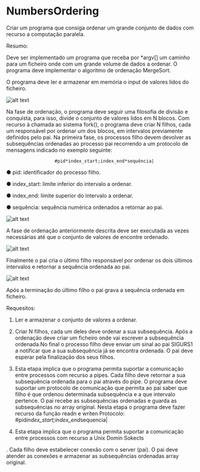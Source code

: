 # NumbersOrdering
Criar um programa que consiga ordenar um grande conjunto de dados com recurso a computação paralela.

Resumo:

Deve ser implementado um programa que receba por *argv[] um caminho para um ficheiro onde
com um grande volume de dados a ordenar. O programa deve implementar o algoritmo de ordenação
MergeSort.

O programa deve ler e armazenar em memória o input de valores lidos do ficheiro.

![alt text](https://i.imgur.com/MGWDzIT.png)

Na fase de ordenação, o programa deve seguir uma filosofia de divisão e conquista, para isso,
divide o conjunto de valores lidos em N blocos. Com recurso à chamada ao sistema fork(), o programa deve
criar N filhos, cada um responsável por ordenar um dos blocos, em intervalos previamente definidos pelo
pai. Na primeira fase, os processos filho devem devolver as subsequências ordenadas ao processo pai
recorrendo a um protocolo de mensagens indicado no exemplo seguinte:

                      #pid*index_start;index_end*sequência|

● pid: identificador do processo filho.

● index_start: limite inferior do intervalo a ordenar.

● index_end: limite superior do intervalo a ordenar.

● sequência: sequência numérica ordenados a retornar ao pai.

![alt text](https://i.imgur.com/HTPe1cx.png)

A fase de ordenação anteriormente descrita deve ser executada as vezes necessárias até que o
conjunto de valores de encontre ordenado.

![alt text](https://i.imgur.com/gRr0vpp.png)

Finalmente o pai cria o último filho responsável por ordenar os dois últimos intervalos e retornar
a sequência ordenada ao pai.

![alt text](https://i.imgur.com/RDKys2C.png)

Após a terminação do último filho o pai grava a sequência ordenada em ficheiro.

Requesitos:

1. Ler e armazenar o conjunto de valores a ordenar.

2. Criar N filhos, cada um deles deve ordenar a sua subsequência. Após a ordenação deve criar um
ficheiro onde vai escrever a subsequência ordenada.No final o processo filho deve enviar um sinal ao
pai SIGURS1 a notificar que a sua subsequência já se encontra ordenada. O pai deve esperar pela
finalização dos seus filhos.

3. Esta etapa implica que o programa permita suportar a comunicação entre processos com recurso
a pipes. Cada filho deve retornar a sua subsequência ordenada para o pai através do pipe. O programa
deve suportar um protocolo de comunicação que permita ao pai saber que filho é que ordenou
determinada subsequência e a que intervalo pertence. O pai recebe as subsequências ordenadas e
guarda as subsequências no array original. Nesta etapa o programa deve fazer recurso da função readn
e writen
               Protocolo: #pid*index_start;index_end*sequencia|

4.  Esta etapa implica que o programa permita suportar a comunicação entre processos com recurso
a Unix Domin Sokects

. Cada filho deve estabelecer conexão com o server (pai). O pai deve atender as
conexões e armazenar as subsequências ordenadas array original.
